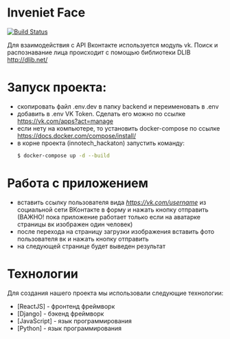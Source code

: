 # Inveniet Face

[![Build Status](https://travis-ci.org/joemccann/dillinger.svg?branch=master)](https://travis-ci.org/joemccann/dillinger)

Для взаимодействия с API Вконтакте используется модуль vk. 
Поиск и распознавание лица происходит с помощью библиотеки DLIB http://dlib.net/

# Запуск проекта:

  - скопировать файл .env.dev в папку backend и переименовать в .env
  - добавить в .env VK Token. Сделать его можно по ссылке https://vk.com/apps?act=manage
  - если нету на компьютере, то установить docker-compose по ссылке https://docs.docker.com/compose/install/
  - в корне проекта (innotech_hackaton) запустить команду: 
    ```sh
    $ docker-compose up -d --build
    ```


# Работа с приложением
  - вставить ссылку пользователя вида *https://vk.com/username* из социальной сети ВКонтакте в форму и нажать кнопку отправить (ВАЖНО! пока приложение работает только если на аватарке страницы вк изображен один человек)
  - после перехода на страницу загрузки изображения вставить фото пользователя вк и нажать кнопку отправить
  - на следующей странице будет выведен результат

# Технологии

Для создания нашего проекта мы использовали следующие технологии:

* [ReactJS] - фронтенд фреймворк
* [Django] - бэкенд фреймворк
* [JavaScript] - язык программирования
* [Python] - язык программирования

